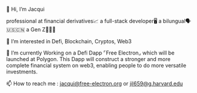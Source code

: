 👋 Hi, I’m Jacqui

professional at financial derivatives📈 
a full-stack developer🖥 
a bilungual🗣🇺🇸🇨🇳 
a Gen Z🧍🏻‍♀️

👀 I’m interested in Defi, Blockchain, Cryptos, Web3

🌱 I’m currently Working on a Defi Dapp ⌜Free Electron⌟ which will be launched at Polygon. This Dapp will construct a stronger and more complete financial system on web3, enabling people to do more versatile investments.

📫 How to reach me : jacqui@free-electron.org or jil659@g.harvard.edu
